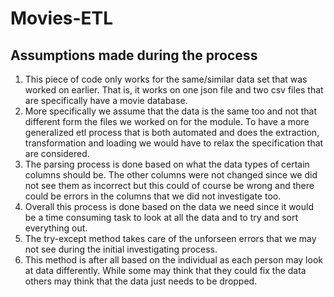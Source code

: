 # Movies-ETL
## Assumptions made during the process
1. This piece of code only works for the same/similar data set that was worked on earlier. That is, it works on one json file and two csv files that are specifically have a movie database. 
2. More specifically we assume that the data is the same too and not that different form the files we worked on for the module. To have a more generalized etl process that is both automated and does the extraction, transformation and loading we would have to relax the specification that are considered.
3. The parsing process is done based on what the data types of certain columns should be. The other columns were not changed since we did not see them as incorrect but this could of course be wrong and there could be errors in the columns that we did not investigate too. 
4. Overall this process is done based on the data we need since it would be a time consuming task to look at all the data and to try and sort everything out. 
5. The try-except method takes care of the unforseen errors that we may not see during the initial investigating process.
6. This method is after all based on the individual as each person may look at data differently. While some may think that they could fix the data others may think that the data just needs to be dropped. 
